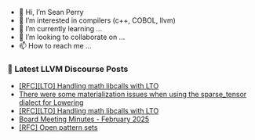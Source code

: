 - 👋 Hi, I’m Sean Perry
- 👀 I’m interested in compilers (c++, COBOL, llvm)
- 🌱 I’m currently learning ...
- 💞️ I’m looking to collaborate on ...
- 📫 How to reach me ...

<!---
s66perry/s66perry is a ✨ special ✨ repository because its `README.md` (this file) appears on your GitHub profile.
You can click the Preview link to take a look at your changes.
--->
### 📕 Latest LLVM Discourse Posts

<!-- DISCOURSE-LLVM:START -->
- [[RFC][LTO] Handling math libcalls with LTO](https://discourse.llvm.org/t/rfc-lto-handling-math-libcalls-with-lto/84884#post_2)
- [There were some materialization issues when using the sparse_tensor dialect for Lowering](https://discourse.llvm.org/t/there-were-some-materialization-issues-when-using-the-sparse-tensor-dialect-for-lowering/84885#post_1)
- [[RFC][LTO] Handling math libcalls with LTO](https://discourse.llvm.org/t/rfc-lto-handling-math-libcalls-with-lto/84884#post_1)
- [Board Meeting Minutes - February 2025](https://discourse.llvm.org/t/board-meeting-minutes-february-2025/84883#post_1)
- [[RFC] Open pattern sets](https://discourse.llvm.org/t/rfc-open-pattern-sets/84882#post_1)
<!-- DISCOURSE-LLVM:END -->
